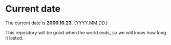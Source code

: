# Current date

The current date is **2000.10.23.** (YYYY.MM.DD.)

This repository will be good when the world ends, so we will know how long it lasted.